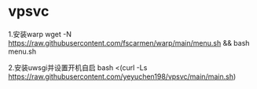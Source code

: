 # vpsvc

1.安装warp
wget -N https://raw.githubusercontent.com/fscarmen/warp/main/menu.sh && bash menu.sh

2.安装uwsgi并设置开机自启
bash <(curl -Ls https://raw.githubusercontent.com/yeyuchen198/vpsvc/main/main.sh)

